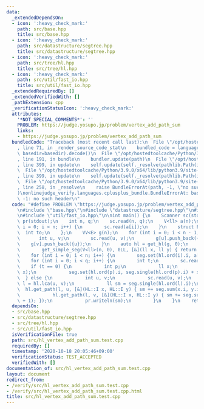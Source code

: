 ```yaml
---
data:
  _extendedDependsOn:
  - icon: ':heavy_check_mark:'
    path: src/base.hpp
    title: src/base.hpp
  - icon: ':heavy_check_mark:'
    path: src/datastructure/segtree.hpp
    title: src/datastructure/segtree.hpp
  - icon: ':heavy_check_mark:'
    path: src/tree/hl.hpp
    title: src/tree/hl.hpp
  - icon: ':heavy_check_mark:'
    path: src/util/fast_io.hpp
    title: src/util/fast_io.hpp
  _extendedRequiredBy: []
  _extendedVerifiedWith: []
  _pathExtension: cpp
  _verificationStatusIcon: ':heavy_check_mark:'
  attributes:
    '*NOT_SPECIAL_COMMENTS*': ''
    PROBLEM: https://judge.yosupo.jp/problem/vertex_add_path_sum
    links:
    - https://judge.yosupo.jp/problem/vertex_add_path_sum
  bundledCode: "Traceback (most recent call last):\n  File \"/opt/hostedtoolcache/Python/3.9.0/x64/lib/python3.9/site-packages/onlinejudge_verify/documentation/build.py\"\
    , line 71, in _render_source_code_stat\n    bundled_code = language.bundle(stat.path,\
    \ basedir=basedir).decode()\n  File \"/opt/hostedtoolcache/Python/3.9.0/x64/lib/python3.9/site-packages/onlinejudge_verify/languages/cplusplus.py\"\
    , line 191, in bundle\n    bundler.update(path)\n  File \"/opt/hostedtoolcache/Python/3.9.0/x64/lib/python3.9/site-packages/onlinejudge_verify/languages/cplusplus_bundle.py\"\
    , line 399, in update\n    self.update(self._resolve(pathlib.Path(included), included_from=path))\n\
    \  File \"/opt/hostedtoolcache/Python/3.9.0/x64/lib/python3.9/site-packages/onlinejudge_verify/languages/cplusplus_bundle.py\"\
    , line 399, in update\n    self.update(self._resolve(pathlib.Path(included), included_from=path))\n\
    \  File \"/opt/hostedtoolcache/Python/3.9.0/x64/lib/python3.9/site-packages/onlinejudge_verify/languages/cplusplus_bundle.py\"\
    , line 258, in _resolve\n    raise BundleErrorAt(path, -1, \"no such header\"\
    )\nonlinejudge_verify.languages.cplusplus_bundle.BundleErrorAt: base.hpp: line\
    \ -1: no such header\n"
  code: "#define PROBLEM \"https://judge.yosupo.jp/problem/vertex_add_path_sum\"\n\
    \n#include \"base.hpp\"\n#include \"datastructure/segtree.hpp\"\n#include \"tree/hl.hpp\"\
    \n#include \"util/fast_io.hpp\"\n\nint main() {\n    Scanner sc(stdin);\n    Printer\
    \ pr(stdout);\n    int n, q;\n    sc.read(n, q);\n    V<ll> a(n);\n    for (int\
    \ i = 0; i < n; i++) {\n        sc.read(a[i]);\n    }\n    struct E {\n      \
    \  int to;\n    };\n    VV<E> g(n);\n    for (int i = 0; i < n - 1; i++) {\n \
    \       int u, v;\n        sc.read(u, v);\n        g[u].push_back({v});\n    \
    \    g[v].push_back({u});\n    }\n    auto hl = get_hl(g, 0);\n    auto seg =\n\
    \        get_simple_seg(V<ll>(n, 0), 0LL, [&](ll x, ll y) { return x + y; });\n\
    \    for (int i = 0; i < n; i++) {\n        seg.set(hl.ord(i).i, a[i]);\n    }\n\
    \    for (int i = 0; i < q; i++) {\n        int t;\n        sc.read(t);\n    \
    \    if (t == 0) {\n            int p;\n            ll x;\n            sc.read(p,\
    \ x);\n            seg.set(hl.ord(p).i, seg.single(hl.ord(p).i) + x);\n      \
    \  } else {\n            int u, v;\n            sc.read(u, v);\n            int\
    \ l = hl.lca(u, v);\n            ll sm = seg.single(hl.ord(l).i);\n          \
    \  hl.get_path(l, u, [&](HL::I x, HL::I y) { sm += seg.sum(x.i, y.i + 1); });\n\
    \            hl.get_path(l, v, [&](HL::I x, HL::I y) { sm += seg.sum(x.i, y.i\
    \ + 1); });\n            pr.writeln(sm);\n        }\n    }\n    return 0;\n}\n"
  dependsOn:
  - src/base.hpp
  - src/datastructure/segtree.hpp
  - src/tree/hl.hpp
  - src/util/fast_io.hpp
  isVerificationFile: true
  path: src/hl_vertex_add_path_sum.test.cpp
  requiredBy: []
  timestamp: '2020-10-18 20:05:46+09:00'
  verificationStatus: TEST_ACCEPTED
  verifiedWith: []
documentation_of: src/hl_vertex_add_path_sum.test.cpp
layout: document
redirect_from:
- /verify/src/hl_vertex_add_path_sum.test.cpp
- /verify/src/hl_vertex_add_path_sum.test.cpp.html
title: src/hl_vertex_add_path_sum.test.cpp
---
```

